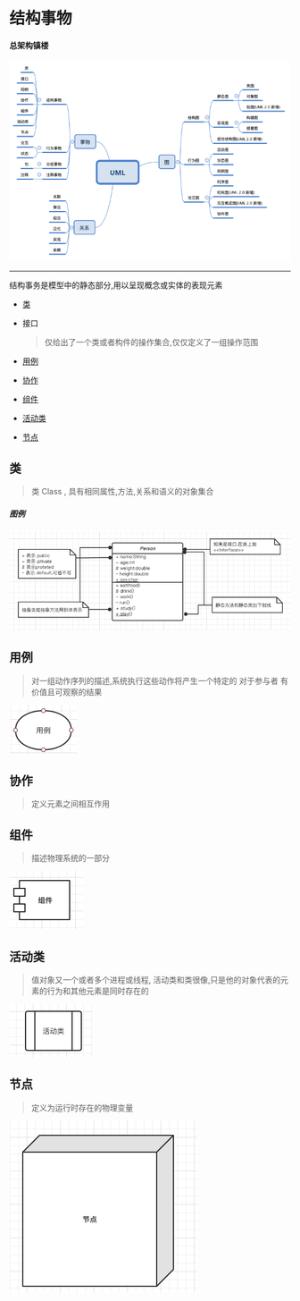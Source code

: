# 结构事物

#### 总架构镇楼

![image-20200815120426445](../../../assets/image-20200815120426445.png)

------



结构事务是模型中的静态部分,用以呈现概念或实体的表现元素

- [类](#类)

- 接口

  > 仅给出了一个类或者构件的操作集合,仅仅定义了一组操作范围

- [用例](#用例)

- [协作](#协作)

- [组件](#组件)

- [活动类](#活动类)

- [节点](#节点)

## 类

>  类 Class , 具有相同属性,方法,关系和语义的对象集合

##### 图例

![image-20200815131254706](../../../assets/image-20200815131254706.png)

## 用例

> 对一组动作序列的描述,系统执行这些动作将产生一个特定的 对于参与者 有价值且可观察的结果

![image-20200815131543345](../../../assets/image-20200815131543345.png)

## 协作

> 定义元素之间相互作用

## 组件

> 描述物理系统的一部分

![image-20200815131949973](../../../assets/image-20200815131949973.png)

## 活动类

> 值对象又一个或者多个进程或线程, 活动类和类很像,只是他的对象代表的元素的行为和其他元素是同时存在的

![image-20200815132202318](../../../assets/image-20200815132202318.png)

## 节点

> 定义为运行时存在的物理变量

![image-20200815132250306](../../../assets/image-20200815132250306.png)